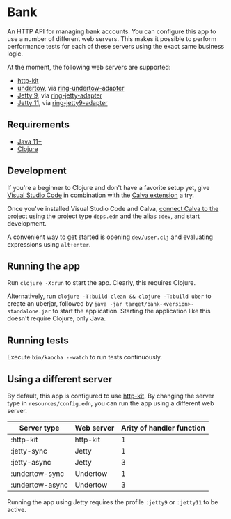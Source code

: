# Bank

An HTTP API for managing bank accounts.
You can configure this app to use a number of different web servers.
This makes it possible to perform performance tests for each of these servers using the exact same business logic.

At the moment, the following web servers are supported:

* [http-kit](https://github.com/http-kit/http-kit)
* [undertow](https://undertow.io/), via [ring-undertow-adapter](https://github.com/luminus-framework/ring-undertow-adapter)
* [Jetty 9](https://www.eclipse.org/jetty/), via [ring-jetty-adapter](https://github.com/ring-clojure/ring)
* [Jetty 11](https://www.eclipse.org/jetty/), via [ring-jetty9-adapter](https://github.com/sunng87/ring-jetty9-adapter)

## Requirements

* [Java 11+](https://adoptium.net/)
* [Clojure](https://clojure.org/)

## Development

If you're a beginner to Clojure and don't have a favorite setup yet, give [Visual Studio Code](https://code.visualstudio.com/) in combination with the [Calva extension](https://calva.io/) a try.

Once you've installed Visual Studio Code and Calva, [connect Calva to the project](https://calva.io/connect/) using the project type `deps.edn` and the alias `:dev`, and start development.

A convenient way to get started is opening `dev/user.clj` and evaluating expressions using `alt+enter`.

## Running the app

Run `clojure -X:run` to start the app.
Clearly, this requires Clojure.

Alternatively, run `clojure -T:build clean && clojure -T:build uber` to create an uberjar, followed by `java -jar target/bank-<version>-standalone.jar` to start the application.
Starting the application like this doesn't require Clojure, only Java.

## Running tests

Execute `bin/kaocha --watch` to run tests continuously.

## Using a different server

By default, this app is configured to use [http-kit](https://github.com/http-kit/http-kit).
By changing the server type in `resources/config.edn`, you can run the app using a different web server.

| Server type     | Web server | Arity of handler function |
|-----------------|------------|---------------------------|
| :http-kit       | http-kit   | 1                         |
| :jetty-sync     | Jetty      | 1                         |
| :jetty-async    | Jetty      | 3                         |
| :undertow-sync  | Undertow   | 1                         |
| :undertow-async | Undertow   | 3                         |

Running the app using Jetty requires the profile `:jetty9` or `:jetty11` to be active.
